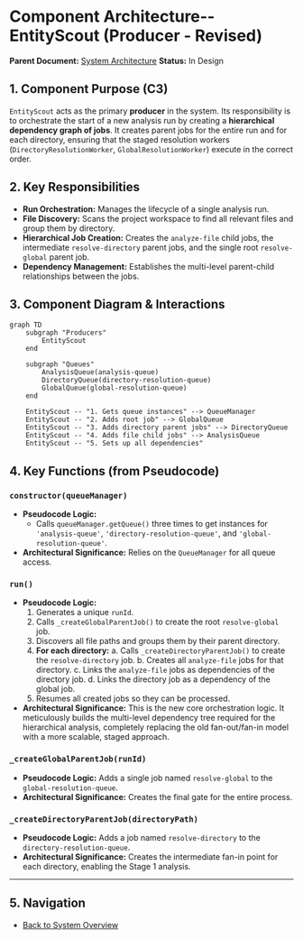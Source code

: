 # Component Architecture-- EntityScout (Producer - Revised)

**Parent Document:** [System Architecture](./system_overview.md)
**Status:** In Design

## 1. Component Purpose (C3)

`EntityScout` acts as the primary **producer** in the system. Its responsibility is to orchestrate the start of a new analysis run by creating a **hierarchical dependency graph of jobs**. It creates parent jobs for the entire run and for each directory, ensuring that the staged resolution workers (`DirectoryResolutionWorker`, `GlobalResolutionWorker`) execute in the correct order.

## 2. Key Responsibilities

-   **Run Orchestration:** Manages the lifecycle of a single analysis run.
-   **File Discovery:** Scans the project workspace to find all relevant files and group them by directory.
-   **Hierarchical Job Creation:** Creates the `analyze-file` child jobs, the intermediate `resolve-directory` parent jobs, and the single root `resolve-global` parent job.
-   **Dependency Management:** Establishes the multi-level parent-child relationships between the jobs.

## 3. Component Diagram & Interactions

```mermaid
graph TD
    subgraph "Producers"
        EntityScout
    end

    subgraph "Queues"
        AnalysisQueue(analysis-queue)
        DirectoryQueue(directory-resolution-queue)
        GlobalQueue(global-resolution-queue)
    end

    EntityScout -- "1. Gets queue instances" --> QueueManager
    EntityScout -- "2. Adds root job" --> GlobalQueue
    EntityScout -- "3. Adds directory parent jobs" --> DirectoryQueue
    EntityScout -- "4. Adds file child jobs" --> AnalysisQueue
    EntityScout -- "5. Sets up all dependencies"
```

## 4. Key Functions (from Pseudocode)

### `constructor(queueManager)`
-   **Pseudocode Logic:**
    -   Calls `queueManager.getQueue()` three times to get instances for `'analysis-queue'`, `'directory-resolution-queue'`, and `'global-resolution-queue'`.
-   **Architectural Significance:** Relies on the `QueueManager` for all queue access.

### `run()`
-   **Pseudocode Logic:**
    1.  Generates a unique `runId`.
    2.  Calls `_createGlobalParentJob()` to create the root `resolve-global` job.
    3.  Discovers all file paths and groups them by their parent directory.
    4.  **For each directory:**
        a. Calls `_createDirectoryParentJob()` to create the `resolve-directory` job.
        b. Creates all `analyze-file` jobs for that directory.
        c. Links the `analyze-file` jobs as dependencies of the directory job.
        d. Links the directory job as a dependency of the global job.
    5.  Resumes all created jobs so they can be processed.
-   **Architectural Significance:** This is the new core orchestration logic. It meticulously builds the multi-level dependency tree required for the hierarchical analysis, completely replacing the old fan-out/fan-in model with a more scalable, staged approach.

### `_createGlobalParentJob(runId)`
-   **Pseudocode Logic:** Adds a single job named `resolve-global` to the `global-resolution-queue`.
-   **Architectural Significance:** Creates the final gate for the entire process.

### `_createDirectoryParentJob(directoryPath)`
-   **Pseudocode Logic:** Adds a job named `resolve-directory` to the `directory-resolution-queue`.
-   **Architectural Significance:** Creates the intermediate fan-in point for each directory, enabling the Stage 1 analysis.

---

## 5. Navigation

-   [Back to System Overview](./system_overview.md)